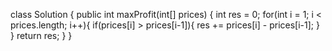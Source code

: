 class Solution {
    public int maxProfit(int[] prices) {
        int res = 0;
        for(int i = 1; i < prices.length; i++){
            if(prices[i] > prices[i-1]){
                res += prices[i] - prices[i-1];
            }
        }
        return res;
    }
}
